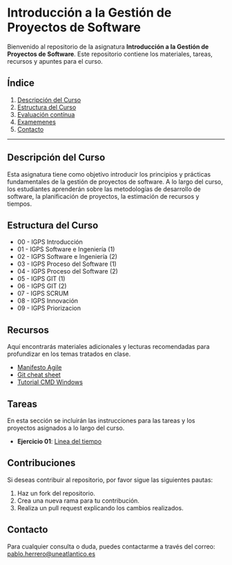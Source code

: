 # Introducción a la Gestión de Proyectos de Software

Bienvenido al repositorio de la asignatura **Introducción a la Gestión de Proyectos de Software**. Este repositorio contiene los materiales, tareas, recursos y apuntes para el curso.

## Índice

1. [Descripción del Curso](#descripción-del-curso)
2. [Estructura del Curso](#estructura-del-curso)
3. [Evaluación contínua](#recursos)
4. [Examemenes](#tareas)
5. [Contacto](#contacto)

---

## Descripción del Curso

Esta asignatura tiene como objetivo introducir los principios y prácticas fundamentales de la gestión de proyectos de software. A lo largo del curso, los estudiantes aprenderán sobre las metodologías de desarrollo de software, la planificación de proyectos, la estimación de recursos y tiempos.

## Estructura del Curso

* 00 - IGPS Introducción
* 01 - IGPS Software e Ingeniería (1)
* 02 - IGPS Software e Ingeniería (2)
* 03 - IGPS Proceso del Software  (1)
* 04 - IGPS Proceso del Software  (2)
* 05 - IGPS GIT (1)
* 06 - IGPS GIT (2)
* 07 - IGPS SCRUM
* 08 - IGPS Innovación
* 09 - IGPS Priorizacion

## Recursos

Aquí encontrarás materiales adicionales y lecturas recomendadas para profundizar en los temas tratados en clase.

- [Manifesto Agile](https://agilemanifesto.org/)
- [Git cheat sheet](https://www.atlassian.com/git/tutorials/atlassian-git-cheatsheet?utm_source=gdn&utm_medium=paid-display&campaign=21441310546&adgroup=&device=c&&devicemodel=&placement=&aceid=&creative=&adtype=&gclid=CjwKCAjw6c63BhAiEiwAF0EH1NZ5Nry1N3wBFeDAnrYoTe-g9QtPJTGAVHfuXt6-ou71Pu2JJ3t50RoC6Z4QAvD_BwE&country=&network=x&targetid=&gad_source=1)
- [Tutorial CMD Windows](https://www.falconmasters.com/offtopic/como-utilizar-consola-de-windows/)

## Tareas

En esta sección se incluirán las instrucciones para las tareas y los proyectos asignados a lo largo del curso.

- **Ejercicio 01**: [Linea del tiempo](https://github.com/pablohg-uea/01_timeline_24-25)

## Contribuciones

Si deseas contribuir al repositorio, por favor sigue las siguientes pautas:

1. Haz un fork del repositorio.
2. Crea una nueva rama para tu contribución.
3. Realiza un pull request explicando los cambios realizados.

## Contacto

Para cualquier consulta o duda, puedes contactarme a través del correo: [pablo.herrero@uneatlantico.es](mailto:profesor@universidad.com)
